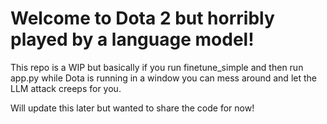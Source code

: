 # Welcome to Dota 2 but horribly played by a language model!

This repo is a WIP but basically if you run finetune_simple and then run app.py while Dota is running in a window you can mess around and let the LLM attack creeps for you.

Will update this later but wanted to share the code for now!
